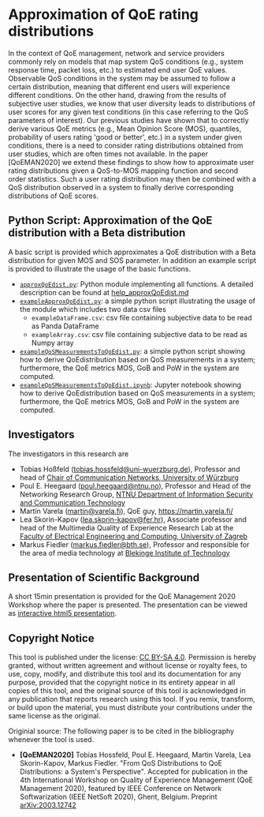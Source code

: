 # Approximation of QoE rating distributions

In the context of QoE management, network and service providers commonly rely on models that map system QoS conditions (e.g., system response time, packet loss, etc.) to estimated end user QoE values. Observable QoS conditions in the system may be assumed to follow a certain distribution, meaning that different end users will experience different conditions. On the other hand, drawing from the results of subjective user studies, we know that user diversity leads to distributions of user scores for any given test conditions (in this case referring to the QoS parameters of interest). Our previous studies have shown that to correctly derive various QoE metrics (e.g., Mean Opinion Score (MOS), quantiles, probability of users rating 'good or better', etc.) in a system under given conditions, there is a need to consider rating distributions obtained from user studies, which are often times not available. In the paper [QoEMAN2020] we extend these findings to show how to approximate user rating distributions given a QoS-to-MOS mapping function and second order statistics. Such a user rating distribution may then be combined with a QoS distribution observed in a system to finally derive corresponding distributions of QoE scores.

## Python Script: Approximation of the QoE distribution with a Beta distribution
A basic script is provided which approximates a QoE distribution with a Beta distribution for given MOS and SOS parameter. In addition an example script is provided to illustrate the usage of the basic functions.
* [`approxQoEdist.py`](https://github.com/hossfeld/approx-qoe-distribution/blob/master/scripts/approxQoEdist.py): Python module implementing all functions. A  detailed description can be found at [help_approxQoEdist.md](https://github.com/hossfeld/approx-qoe-distribution/blob/master/helpApproxQoEdist.md)
* [`exampleApproxQoEdist.py`](https://github.com/hossfeld/approx-qoe-distribution/blob/master/scripts/exampleApproxQoEdist.py): a simple python script illustrating the usage of the module which includes two data csv files
  * `exampleDataFrame.csv`: csv file containing subjective data to be read as Panda DataFrame 
  * `exampleArray.csv`: csv file containing subjective data to be read as Numpy array
* [`exampleQoSMeasurementsToQoEdist.py`](https://github.com/hossfeld/approx-qoe-distribution/blob/master/scripts/exampleQoSMeasurementsToQoEdist.py): a simple python script showing how to derive QoEdistribution based on QoS measurements in a system; furthermore, the QoE metrics MOS, GoB and PoW in the system are computed. 
* [`exampleQoSMeasurementsToQoEdist.ipynb`](https://github.com/hossfeld/approx-qoe-distribution/blob/master/scripts/exampleQoSMeasurementsToQoEdist.ipynb): Jupyter notebook showing how to derive QoEdistribution based on QoS measurements in a system; furthermore, the QoE metrics MOS, GoB and PoW in the system are computed. 

## Investigators
The investigators in this research are
* Tobias Hoßfeld (tobias.hossfeld@uni-wuerzburg.de), Professor and head of [Chair of Communication Networks, University of Würzburg](http://www.comnet.informatik.uni-wuerzburg.de/)
* Poul E. Heegaard (poul.heegaard@ntnu.no), Professor and Head of the Networking Research Group, [NTNU Department of Information Security and Communication Technology](http://www.ntnu.edu/employees/poul.heegaard)
* Martín Varela (martin@varela.fi), QoE guy, https://martin.varela.fi/
* Lea Skorin-Kapov (lea.skorin-kapov@fer.hr), Associate professor and head of the Multimedia Quality of Experience Research Lab at the [Faculty of Electrical Engineering and Computing, University of Zagreb](https://www.fer.unizg.hr/)
* Markus Fiedler (markus.fiedler@bth.se), Professor and responsible for the area of media technology at [Blekinge Institute of Technology](http://www.bth.se/)

## Presentation of Scientific Background
A short 15min presentation is provided for the QoE Management 2020 Workshop where the paper is presented. The presentation can be viewed as [interactive html5 presentation](https://hossfeld.github.io/approx-qoe-distribution/).

## Copyright Notice
This tool is published under the license: [CC BY-SA 4.0](https://creativecommons.org/licenses/by-sa/4.0/).
Permission is hereby granted, without written agreement and without license or royalty fees, to use, copy, modify, and distribute this tool and its documentation for any purpose, provided that the copyright notice in its entirety appear in all copies of this tool, and the original source of this tool is acknowledged in any publication that reports research using this tool. If you remix, transform, or build upon the material, you must distribute your contributions under the same license as the original.

Originial source: The following paper is to be cited in the bibliography whenever the tool is used. 
* **[QoEMAN2020]** Tobias Hossfeld, Poul E. Heegaard, Martin Varela, Lea Skorin-Kapov, Markus Fiedler. "From QoS Distributions to QoE Distributions: a System's Perspective". Accepted for publication in the 4th International Workshop on Quality of Experience Management (QoE Management 2020), featured by IEEE Conference on Network Softwarization (IEEE NetSoft 2020), Ghent, Belgium. Preprint [arXiv:2003.12742](http://arxiv.org/abs/2003.12742)
